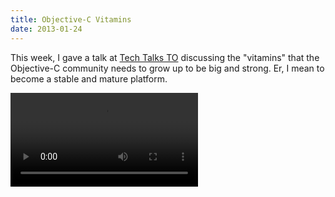 ```yaml
---
title: Objective-C Vitamins
date: 2013-01-24
---
```


This week, I gave a talk at [Tech Talks TO](http://techtalksto.com/post/40607791416/ash-furrow-presenting-accessibility-and-unit-testing) discussing the "vitamins" that the Objective-C community needs to grow up to be big and strong. Er, I mean to become a stable and mature platform.

<Video src="https://player.vimeo.com/video/58066095?wmode=opaque&amp;api=1" />

Slides are also available as a [direct PDF download](http://static.ashfurrow.com/blog/vitamins.pdf) in case anyone is interested.

<SpeakerDeck deckID="f3f28280478b0130bba412313d320a8d" fourByThree />

I may have been a little harsh on the community (as is my way), but I've seen way too many Stack Overflow questions with people trying to implement their own widget instead of using one that someone has already written. I also say that UI Acceptance Testing is not really feasible, which is hyperbolic. The tools are coming a long way, in no small part thanks to my friend [Paddy](https://github.com/tapi)'s work on [Frank](https://github.com/moredip/Frank).
